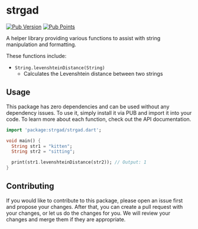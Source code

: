 # strgad

[![Pub Version](https://img.shields.io/pub/v/strgad)](https://pub.dev/packages/strgad) [![Pub Points](https://img.shields.io/pub/points/strgad)](https://pub.dev/packages/strgad/score)

A helper library providing various functions to assist with string manipulation and formatting.

These functions include:

- `String.levenshteinDistance(String)`
  - Calculates the Levenshtein distance between two strings

## Usage

This package has zero dependencies and can be used without any dependency issues. To use it, simply install it via PUB and import it into your code. To learn more about each function, check out the API documentation.

```dart
import 'package:strgad/strgad.dart';

void main() {
  String str1 = "kitten";
  String str2 = "sitting";

  print(str1.levenshteinDistance(str2)); // Output: 1
}
```

## Contributing

If you would like to contribute to this package, please open an issue first and propose your changes. After that, you can create a pull request with your changes, or let us do the changes for you. We will review your changes and merge them if they are appropriate.
